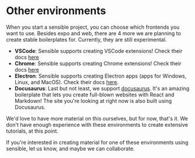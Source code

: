# Other environments

When you start a sensible project, you can choose which frontends you want to use. Besides expo and web, there are 4 more we are planning to create stable boilerplates for. Currently, they are still experimental.

- **VSCode**: Sensible supports creating VSCode extensions! Check their docs [here](https://code.visualstudio.com/api)
- **Chrome**: Sensible supports creating Chrome extensions! Check their docs [here](https://developer.chrome.com/docs/extensions/)
- **Electron**: Sensible supports creating Electron apps (apps for Windows, Linux, and MacOS). Check their docs [here](https://www.electronjs.org/docs/latest).
- **Docusaurus**: Last but not least, we support [docusaurus](https://docusaurus.io/). It's an amazing boilerplate that lets you create full-blown websites with React and Markdown! The site you're looking at right now is also built using Docusaurus.

We'd love to have more material on this ourselves, but for now, that's it. We don't have enough experience with these environments to create extensive tutorials, at this point.

If you're interested in creating material for one of these environments using sensible, let us know, and maybe we can collaborate.
